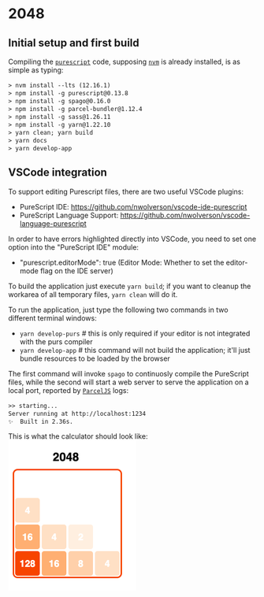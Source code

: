 # 2048

## Initial setup and first build

Compiling the [`purescript`](http://www.purescript.org) code, supposing [`nvm`](http://nvm.sh) is already installed, is as simple as typing:

    > nvm install --lts (12.16.1)
    > npm install -g purescript@0.13.8
    > npm install -g spago@0.16.0
    > npm install -g parcel-bundler@1.12.4
    > npm install -g sass@1.26.11
    > npm install -g yarn@1.22.10
    > yarn clean; yarn build
    > yarn docs
    > yarn develop-app


## VSCode integration

To support editing Purescript files, there are two useful VSCode plugins:
- PureScript IDE: https://github.com/nwolverson/vscode-ide-purescript
- PureScript Language Support: https://github.com/nwolverson/vscode-language-purescript

In order to have errors highlighted directly into VSCode, you need to set one option into the "PureScript IDE" module:
- "purescript.editorMode": true (Editor Mode: Whether to set the editor-mode flag on the IDE server)

To build the application just execute `yarn build`; if you want to cleanup the workarea of all temporary files, `yarn clean` will do it.

To run the application, just type the following two commands in two different terminal windows:
- `yarn develop-purs`   # this is only required if your editor is not integrated with the purs compiler
- `yarn develop-app`    # this command will not build the application; it'll just bundle resources to be loaded by the browser

The first command will invoke `spago` to continuosly compile the PureScript files, while the second will start a web server to serve the application on a local port, reported by [`ParcelJS`]() logs:

    >> starting...
    Server running at http://localhost:1234 
    ✨  Built in 2.36s.

This is what the calculator should look like:
![screenshot](./screenshot.png "Screenshot")